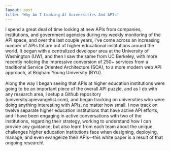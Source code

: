 ```yaml
---
layout: post
title: 'Why Am I Looking At Universities And APIs'
---
```

<p><span>I spend a great deal of time looking at new APIs from companies, institutions, and government agencies during my weekly monitoring of the API space, and over the last couple years, I've come across an increasing number of APIs tht are out of higher educational institutions around the world. It began with a centralized developer area at the University of Washington (UW), and then I saw the same from UC Berkeley, with more recently noticing the impressive conversion of 250+ services from a traditional Service Oriented Architecture (SOA), to a more modern web API approach, at Brigham Young University (BYU).&nbsp;</span><br /> <br /> <span>Along the way I began seeing that APIs at higher education institutions were going to be an important piece of the overall API puzzle, and as I do with any research area, I setup a Github repository (university.apievangelist.com), and began tracking on universities who were doing anything interesting with APIs, no matter how small. I now track on twelve separate higher education institutions that have active API efforts, and I have been engaging in active conversations with two of the institutions, regarding their strategy, working to understand how I can provide any guidance, but also learn from each team about the unique challenges higher education institutions face when designing, deploying, manage, and even evangelize their APIs--this white paper is a result of that ongoing research\</span></p>